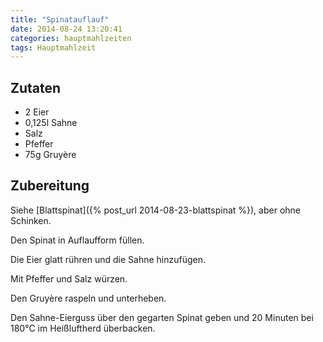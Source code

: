 ```yaml
---
title: "Spinatauflauf"
date: 2014-08-24 13:20:41
categories: hauptmahlzeiten
tags: Hauptmahlzeit 
---
```


## Zutaten

* 2 Eier
* 0,125l Sahne
* Salz
* Pfeffer
* 75g Gruyère

## Zubereitung

Siehe [Blattspinat]({% post_url 2014-08-23-blattspinat %}), aber ohne Schinken.

Den Spinat in Auflaufform füllen.

Die Eier glatt rühren und die Sahne hinzufügen.

Mit Pfeffer und Salz würzen.

Den Gruyère raspeln und unterheben.

Den Sahne-Eierguss über den gegarten Spinat geben und 20 Minuten bei 180°C im Heißluftherd überbacken.
